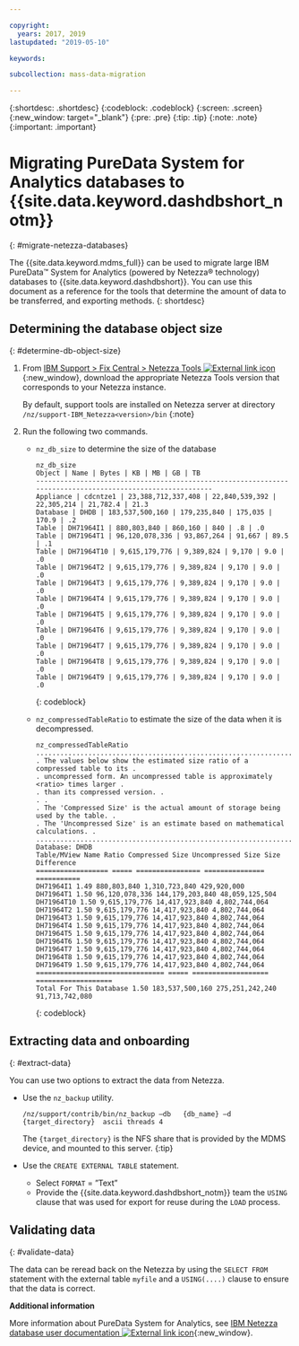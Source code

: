```yaml
---

copyright:
  years: 2017, 2019
lastupdated: "2019-05-10"

keywords:

subcollection: mass-data-migration

---
```


{:shortdesc: .shortdesc}
{:codeblock: .codeblock}
{:screen: .screen}
{:new_window: target="_blank"}
{:pre: .pre}
{:tip: .tip}
{:note: .note}
{:important: .important}

# Migrating PureData System for Analytics databases to {{site.data.keyword.dashdbshort_notm}}
{: #migrate-netezza-databases}

The {{site.data.keyword.mdms_full}} can be used to migrate large IBM PureData™ System for Analytics (powered by Netezza® technology) databases to {{site.data.keyword.dashdbshort}}. You can use this document as a reference for the tools that determine the amount of data to be transferred, and exporting methods.
{: shortdesc}

## Determining the database object size
{: #determine-db-object-size}

1. From [IBM Support > Fix Central > Netezza Tools ![External link icon](../../icons/launch-glyph.svg "External link icon")](https://www-945.ibm.com/support/fixcentral/options?selectionBean.selectedTab=find&selection=ibm%2fInformation+Management%3bPureData+System+for+Analytics%3bibm%2fInformation+Management%2fNetezza+Tools){:new_window}, download the appropriate Netezza Tools version that corresponds to your Netezza instance.

   By default, support tools are installed on Netezza server at directory `/nz/support-IBM_Netezza<version>/bin`
   {:note}

2. Run the following two commands.
   - `nz_db_size` to determine the size of the database

     ```
     nz_db_size
     Object | Name | Bytes | KB | MB | GB | TB
     -----------------------------------------------------------------------------------------------------------
     Appliance | cdcntze1 | 23,388,712,337,408 | 22,840,539,392 | 22,305,214 | 21,782.4 | 21.3
     Database | DHDB | 183,537,500,160 | 179,235,840 | 175,035 | 170.9 | .2
     Table | DH71964I1 | 880,803,840 | 860,160 | 840 | .8 | .0
     Table | DH71964T1 | 96,120,078,336 | 93,867,264 | 91,667 | 89.5 | .1
     Table | DH71964T10 | 9,615,179,776 | 9,389,824 | 9,170 | 9.0 | .0
     Table | DH71964T2 | 9,615,179,776 | 9,389,824 | 9,170 | 9.0 | .0
     Table | DH71964T3 | 9,615,179,776 | 9,389,824 | 9,170 | 9.0 | .0
     Table | DH71964T4 | 9,615,179,776 | 9,389,824 | 9,170 | 9.0 | .0
     Table | DH71964T5 | 9,615,179,776 | 9,389,824 | 9,170 | 9.0 | .0
     Table | DH71964T6 | 9,615,179,776 | 9,389,824 | 9,170 | 9.0 | .0
     Table | DH71964T7 | 9,615,179,776 | 9,389,824 | 9,170 | 9.0 | .0
     Table | DH71964T8 | 9,615,179,776 | 9,389,824 | 9,170 | 9.0 | .0
     Table | DH71964T9 | 9,615,179,776 | 9,389,824 | 9,170 | 9.0 | .0
     ```
     {: codeblock}

   - `nz_compressedTableRatio` to estimate the size of the data when it is decompressed.

      ```
      nz_compressedTableRatio
      ....................................................................................
      . The values below show the estimated size ratio of a compressed table to its .
      . uncompressed form. An uncompressed table is approximately <ratio> times larger .
      . than its compressed version. .
      . .
      . The 'Compressed Size' is the actual amount of storage being used by the table. .
      . The 'Uncompressed Size' is an estimate based on mathematical calculations. .
      ....................................................................................
      Database: DHDB
      Table/MView Name Ratio Compressed Size Uncompressed Size Size Difference
      ================== ===== ================ =============== ===========
      DH71964I1 1.49 880,803,840 1,310,723,840 429,920,000
      DH71964T1 1.50 96,120,078,336 144,179,203,840 48,059,125,504
      DH71964T10 1.50 9,615,179,776 14,417,923,840 4,802,744,064
      DH71964T2 1.50 9,615,179,776 14,417,923,840 4,802,744,064
      DH71964T3 1.50 9,615,179,776 14,417,923,840 4,802,744,064
      DH71964T4 1.50 9,615,179,776 14,417,923,840 4,802,744,064
      DH71964T5 1.50 9,615,179,776 14,417,923,840 4,802,744,064
      DH71964T6 1.50 9,615,179,776 14,417,923,840 4,802,744,064
      DH71964T7 1.50 9,615,179,776 14,417,923,840 4,802,744,064
      DH71964T8 1.50 9,615,179,776 14,417,923,840 4,802,744,064
      DH71964T9 1.50 9,615,179,776 14,417,923,840 4,802,744,064
      ================================ ===== =================== ===================
      Total For This Database 1.50 183,537,500,160 275,251,242,240 91,713,742,080
      ```
      {: codeblock}

## Extracting data and onboarding
{: #extract-data}

You can use two options to extract the data from Netezza.
- Use the `nz_backup` utility.
   ```
   /nz/support/contrib/bin/nz_backup –db   {db_name} –d  {target_directory}  ascii threads 4
   ```

   The `{target_directory}` is the NFS share that is provided by the MDMS device, and mounted to this server.
   {:tip}

- Use the `CREATE EXTERNAL TABLE` statement.
   - Select `FORMAT` = ”Text”
   - Provide the {{site.data.keyword.dashdbshort_notm}} team the `USING` clause that was used for export for reuse during the `LOAD` process.


## Validating data
{: #validate-data}

The data can be reread back on the Netezza by using the `SELECT FROM` statement with the external table `myfile` and a `USING(....)` clause to ensure that the data is correct.

**Additional information**

More information about PureData System for Analytics, see [IBM Netezza database user documentation ![External link icon](../../icons/launch-glyph.svg "External link icon")](https://www.ibm.com/support/knowledgecenter/en/SSULQD_7.2.1/com.ibm.nz.dbu.doc/c_dbuser_plg_overview.html){:new_window}.
